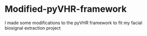 # Modified-pyVHR-framework
I made some modifications to the pyVHR framework to fit my facial biosignal extraction project
